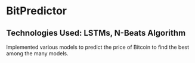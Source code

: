 # BitPredictor

## Technologies Used: LSTMs, N-Beats Algorithm

Implemented various models to predict the price of Bitcoin to find the best among the many models.
